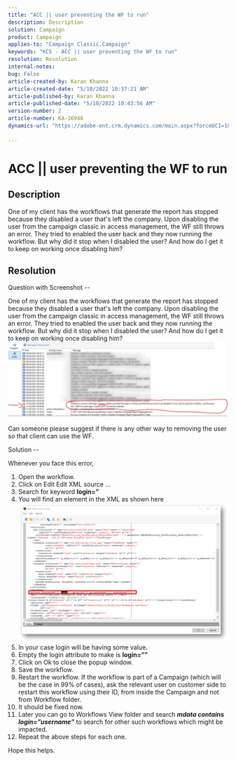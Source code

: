```yaml
---
title: "ACC || user preventing the WF to run"
description: Description
solution: Campaign
product: Campaign
applies-to: "Campaign Classic,Campaign"
keywords: "KCS - ACC || user preventing the WF to run"
resolution: Resolution
internal-notes: 
bug: False
article-created-by: Karan Khanna
article-created-date: "5/10/2022 10:37:21 AM"
article-published-by: Karan Khanna
article-published-date: "5/10/2022 10:43:56 AM"
version-number: 2
article-number: KA-16946
dynamics-url: "https://adobe-ent.crm.dynamics.com/main.aspx?forceUCI=1&pagetype=entityrecord&etn=knowledgearticle&id=7512bb29-4dd0-ec11-a7b5-00224809c556"

---
```

# ACC || user preventing the WF to run

## Description


One of my client has the workflows that generate the report has stopped because they disabled a user that's left the company. Upon disabling the user from the campaign classic in access management, the WF still throws an error. They tried to enabled the user back and they now running the workflow. But why did it stop when I disabled the user? And how do I get it to keep on working once disabling him?


## Resolution


Question with Screenshot --



One of my client has the workflows that generate the report has stopped because they disabled a user that's left the company. Upon disabling the user from the campaign classic in access management, the WF still throws an error. They tried to enabled the user back and they now running the workflow. But why did it stop when I disabled the user? And how do I get it to keep on working once disabling him?
 ![](assets/178d95b7-4dd0-ec11-a7b5-00224809c556.png)

 Can someone please suggest if there is any other way to removing the user so that client can use the WF.





Solution --

Whenever you face this error,

1. Open the workflow.
2. Click on Edit  Edit XML source …
3. Search for keyword <b>login=”</b>
4. You will find an element in the XML as shown here![](assets/dee6636f-799e-eb11-b1ac-000d3a368466.png)
5. In your case login will be having some value<b>.</b>
6. Empty the login attribute to make is <b>login=””</b>
7. Click on Ok to close the popup window.
8. Save the workflow.
9. Restart the workflow. If the workflow is part of a Campaign (which will be the case in 99% of cases), ask the relevant user on customer side to restart this workflow using their ID, from inside the Campaign and not from Workflow folder.
10. It should be fixed now.
11. Later you can go to Workflows View folder and search <b>*mdata contains login=”username”</b>* to search for other such workflows which might be impacted.
12. Repeat the above steps for each one.


Hope this helps.
